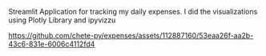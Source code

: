 Streamlit Application for tracking my daily expenses.
I did the visualizations using Plotly Library and ipyvizzu

https://github.com/chete-py/expenses/assets/112887160/53eaa26f-aa2b-43c6-831e-6006c4112fd4
